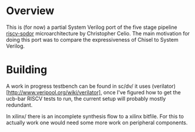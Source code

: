 # Overview

This is (for now) a partial System Verilog port of the five stage
pipeline [riscv-sodor](https://github.com/ucb-bar/riscv-sodor)
microarchitecture by Christopher Celio. The main motivation for doing
this port was to compare the expressiveness of Chisel to System
Verilog. 


# Building

A work in progress testbench can be found in sc/dv/ it uses
(verilator)[http://www.veripool.org/wiki/verilator], once I've figured
how to get the ucb-bar RISCV tests to run, the current setup will
probably mostly redundant.

In xilinx/ there is an incomplete synthesis flow to a xilinx
bitfile. For this to actually work one would need some more work on
peripheral components.

